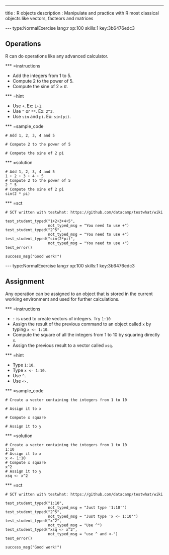 ---
title       : R objects
description : Manipulate and practice with R most classical objects like vectors, facteors and matrices

--- type:NormalExercise lang:r xp:100 skills:1 key:3b6476edc3
## Operations

R can do operations like any advanced calculator.

*** =instructions
- Add the integers from 1 to 5.
- Compute 2 to the power of 5.
- Compute the sine of $2 \times \pi$.

*** =hint
- Use `+`. Ex: `1+1`.
- Use `^` or `**`. Ex: `2^3`.
- Use `sin` and `pi`. Ex: `sin(pi)`.

*** =sample_code
```{r}
# Add 1, 2, 3, 4 and 5

# Compute 2 to the power of 5

# Compute the sine of 2 pi

```

*** =solution
```{r}
# Add 1, 2, 3, 4 and 5
1 + 2 + 3 + 4 + 5
# Compute 2 to the power of 5
2 ^ 5
# Compute the sine of 2 pi
sin(2 * pi)
```

*** =sct
```{r}
# SCT written with testwhat: https://github.com/datacamp/testwhat/wiki

test_student_typed("1+2+3+4+5",
                   not_typed_msg = "You need to use +")
test_student_typed("2^5",
                   not_typed_msg = "You need to use +")
test_student_typed("sin(2*pi)",
                   not_typed_msg = "You need to use +")
test_error()

success_msg("Good work!")
```

--- type:NormalExercise lang:r xp:100 skills:1 key:3b6476edc3
## Assignment

Any operation can be assigned to an object that is stored in the current working environment and used for further calculations.

*** =instructions
- `:` is used to create vectors of integers. Try `1:10`
- Assign the result of the previous command to an object called `x` by typing `x <- 1:10`.
- Compute the square of all the integers from 1 to 10 by squaring directly `x`.
- Assign the previous result to a vector called `xsq`.

*** =hint
- Type `1:10`.
- Type `x <- 1:10`.
- Use `^`.
- Use `<-`.

*** =sample_code
```{r}
# Create a vector containing the integers from 1 to 10

# Assign it to x

# Compute x square

# Assign it to y

```

*** =solution
```{r}
# Create a vector containing the integers from 1 to 10
1:10
# Assign it to x
x <- 1:10
# Compute x square
x^2
# Assign it to y
xsq <- x^2
```

*** =sct
```{r}
# SCT written with testwhat: https://github.com/datacamp/testwhat/wiki

test_student_typed("1:10",
                   not_typed_msg = "Just type '1:10'")
test_student_typed("2^5",
                   not_typed_msg = "Just type 'x <- 1:10'")
test_student_typed("x^2",
                   not_typed_msg = "Use ^")
test_student_typed("xsq <- x^2",
                   not_typed_msg = "use ^ and <-")
test_error()

success_msg("Good work!")
```

